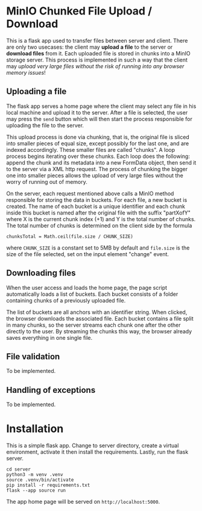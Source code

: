 # MinIO Chunked File Upload / Download

This is a flask app used to transfer files between server and client. There are
only two usecases: the client may **upload a file** to the server or **download
files** from it. Each uploaded file is stored in chunks into a MinIO storage
server. This process is implemented in such a way that the client may _upload
very large files without the risk of running into any browser memory issues_!

## Uploading a file

The flask app serves a home page where the client may select any file in his
local machine and upload it to the server. After a file is selected, the user
may press the `send` button which will then start the process responsible for
uploading the file to the server.

This upload process is done via chunking, that is, the original file is sliced
into smaller pieces of equal size, except possibly for the last one, and are
indexed accordingly. These smaller files are called "chunks". A loop process
begins iterating over these chunks. Each loop does the following: append the
chunk and its metadata into a new FormData object, then send it to the server
via a XML http request. The process of chunking the bigger one into smaller
pieces allows the upload of very large files without the worry of running out
of memory.

On the server, each request mentioned above calls a MinIO method responsible
for storing the data in buckets. For each file, a new bucket is created. The
name of each bucket is a unique identifier and each chunk inside this bucket is
named after the original file with the suffix "partXofY" where X is the current
chunk index (+1) and Y is the total number of chunks. The total number of
chunks is determined on the client side by the formula

```
chunksTotal = Math.ceil(file.size / CHUNK_SIZE)
```

where `CHUNK_SIZE` is a constant set to 5MB by default and `file.size` is the
size of the file selected, set on the input element "change" event.

## Downloading files

When the user access and loads the home page, the page script automatically
loads a list of buckets. Each bucket consists of a folder containing chunks of
a previously uploaded file.

The list of buckets are all anchors with an identifier string. When clicked,
the browser downloads the associated file. Each bucket contains a file split in
many chunks, so the server streams each chunk one after the other directly to
the user. By streaming the chunks this way, the browser already saves
everything in one single file.

## File validation

To be implemented.

## Handling of exceptions

To be implemented.

# Installation

This is a simple flask app. Change to server directory, create a virtual
environment, activate it then install the requirements. Lastly, run the flask
server.

```
cd server
python3 -m venv .venv
source .venv/bin/activate
pip install -r requirements.txt
flask --app source run
```

The app home page will be served on `http://localhost:5000`.
